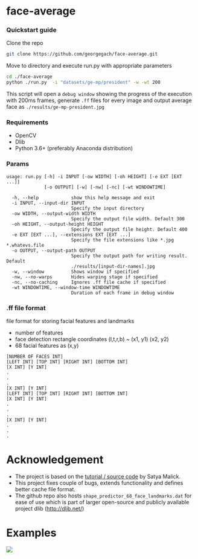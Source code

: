 # face-average
### Quickstart guide
Clone the repo
```bash
git clone https://github.com/georgegach/face-average.git
```
Move to directory and execute run.py with appropriate parameters
```bash
cd ./face-average
python ./run.py  -i "datasets/ge-mp/president" -w -wt 200
```
This script will open a ```debug window``` showing the progress of the execution with 200ms frames, generate ```.ff``` files for every image and output average face as ```./results/ge-mp-president.jpg```

### Requirements
- OpenCV 
- Dlib
- Python 3.6+ (preferably Anaconda distribution)

### Params
```
usage: run.py [-h] -i INPUT [-ow WIDTH] [-oh HEIGHT] [-e EXT [EXT ...]]
              [-o OUTPUT] [-w] [-nw] [-nc] [-wt WINDOWTIME]

  -h, --help            show this help message and exit
  -i INPUT, --input-dir INPUT
                        Specify the input directory
  -ow WIDTH, --output-width WIDTH
                        Specify the output file width. Default 300
  -oh HEIGHT, --output-height HEIGHT
                        Specify the output file height. Default 400
  -e EXT [EXT ...], --extensions EXT [EXT ...]
                        Specify the file extensions like *.jpg *.whatevs.file
  -o OUTPUT, --output-path OUTPUT
                        Specify the output path for writing result. Default
                        ./results/[input-dir-names].jpg
  -w, --window          Shows window if specified
  -nw, --no-warps       Hides warping stage if specified
  -nc, --no-caching     Ignores .ff file cache if specified
  -wt WINDOWTIME, --window-time WINDOWTIME
                        Duration of each frame in debug window
```


### .ff file format
file format for storing facial features and landmarks 
- number of features 
- face detection rectangle coordinates (l,t,r,b) ~ (x1, y1) (x2, y2)
- 68 facial features as (x,y) 
```
[NUMBER OF FACES INT]
[LEFT INT] [TOP INT] [RIGHT INT] [BOTTOM INT]
[X INT] [Y INT]
.
.
.
[X INT] [Y INT]
[LEFT INT] [TOP INT] [RIGHT INT] [BOTTOM INT]
[X INT] [Y INT]
.
.
.
[X INT] [Y INT]
.
.
.
```



# Acknowledgement
- The project is based on the [tutorial / source code](https://www.learnopencv.com/average-face-opencv-c-python-tutorial/) by Satya Malick.
- This project fixes couple of bugs, extends functionality and defines better cache file format.
- The github repo also hosts ```shape_predictor_68_face_landmarks.dat``` for ease of use which is part of larger open-source and publicly available project dlib (http://dlib.net/)


# Examples
![](https://github.com/georgegach/face-average/blob/master/results/got-averages.jpg)
